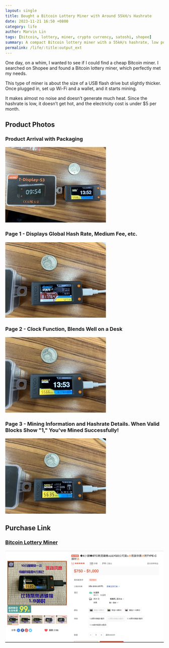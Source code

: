 ```yaml
---
layout: single
title: Bought a Bitcoin Lottery Miner with Around 55kH/s Hashrate
date: 2023-11-21 16:50 +0800
category: life
author: Marvin Lin
tags: [bitcoin, lottery, miner, crypto currency, satoshi, shopee]
summary: A compact Bitcoin lottery miner with a 55kH/s hashrate, low power consumption, and a simple setup process. It functions quietly and even doubles as a desk clock. Check out product details and purchase link below.
permalink: /life/:title:output_ext
---
```


One day, on a whim, I wanted to see if I could find a cheap Bitcoin miner. I searched on Shopee and found a Bitcoin lottery miner, which perfectly met my needs.

This type of miner is about the size of a USB flash drive but slightly thicker. Once plugged in, set up Wi-Fi and a wallet, and it starts mining.

It makes almost no noise and doesn’t generate much heat. Since the hashrate is low, it doesn’t get hot, and the electricity cost is under $5 per month.

## Product Photos

### Product Arrival with Packaging
![Product Arrival with Packaging](/assets/life/btc-lottery-miner/image1.jpeg)

### Page 1 - Displays Global Hash Rate, Medium Fee, etc.
![Page 1 - Displays Global Hash Rate, Medium Fee, etc.](/assets/life/btc-lottery-miner/image2.jpeg)

### Page 2 - Clock Function, Blends Well on a Desk
![Page 2 - Clock Function, Blends Well on a Desk](/assets/life/btc-lottery-miner/image3.jpeg)

### Page 3 - Mining Information and Hashrate Details. When Valid Blocks Show "1," You've Mined Successfully!
![Page 3 - Mining Information and Hashrate Details](/assets/life/btc-lottery-miner/image4.jpeg)

## Purchase Link

### [Bitcoin Lottery Miner](https://shope.ee/2VRGeYrz0O)

[![Shopee Store Image](/assets/life/btc-lottery-miner/shopee.png)](https://shope.ee/2VRGeYrz0O)